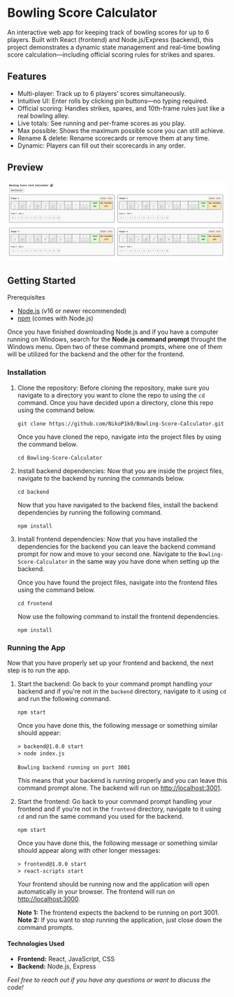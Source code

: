 # Bowling Score Calculator

An interactive web app for keeping track of bowling scores for up to 6 players. Built with React (frontend) and Node.js/Express (backend), this project demonstrates a dynamic state management and real-time bowling score calculation—including official scoring rules for strikes and spares.

## Features
* Multi-player: Track up to 6 players’ scores simultaneously.
* Intuitive UI: Enter rolls by clicking pin buttons—no typing required.
* Official scoring: Handles strikes, spares, and 10th-frame rules just like a real bowling alley.
* Live totals: See running and per-frame scores as you play.
* Max possible: Shows the maximum possible score you can still achieve.
* Rename & delete: Rename scorecards or remove them at any time.
* Dynamic: Players can fill out their scorecards in any order.

## Preview

![Bowling Score Calculator Screenshot](./scorecardApp.PNG)

## Getting Started
Prerequisites
* [Node.js](https://nodejs.org/en) (v16 or newer recommended)
* [npm](https://www.npmjs.com/) (comes with Node.js)

Once you have finished downloading Node.js and if you have a computer running on Windows, search for the **Node.js command prompt** throught the Windows menu.
Open two of these command prompts, where one of them will be utilized for the backend and the other for the frontend.

### Installation

1. Clone the repository:
   Before cloning the repository, make sure you navigate to a directory you want to clone the repo to using the `cd` command.
   Once you have decided upon a directory, clone this repo using the command below.
   ```
   git clone https://github.com/NikoP1k0/Bowling-Score-Calculator.git
   ```

   Once you have cloned the repo, navigate into the project files by using the command below.
   ```
   cd Bowling-Score-Calculator
   ```

3. Install backend dependencies:
   Now that you are inside the project files, navigate to the backend by running the commands below.
   ```
   cd backend
   ```

   Now that you have navigated to the backend files, install the backend dependencies by running the following command.
   ```
   npm install
   ```
   
5. Install frontend dependencies:
   Now that you have installed the dependencies for the backend you can leave the backend command prompt for now and move to your second one.
   Navigate to the ``Bowling-Score-Calculator`` in the same way you have done when setting up the backend.

   Once you have found the project files, navigate into the frontend files using the command below.
   ```
   cd frontend
   ```

   Now use the following command to install the frontend dependencies.
   ```
   npm install
   ```
   
### Running the App
Now that you have properly set up your frontend and backend, the next step is to run the app.

1. Start the backend:
   Go back to your command prompt handling your backend and if you're not in the ``backend`` directory, navigate to it using ``cd`` and run the following command.
   ```
   npm start
   ```

   Once you have done this, the following message or something similar should appear:
   ```
   > backend@1.0.0 start
   > node index.js

   Bowling backend running on port 3001
   ```
   This means that your backend is running properly and you can leave this command prompt alone. 
   The backend will run on [http://localhost:3001](http://localhost:3001).

3. Start the frontend:
   Go back to your command prompt handling your frontend and if you're not in the ``frontend`` directory, navigate to it using ``cd`` and run the same command you used for the backend.
   ```
   npm start
   ```

   Once you have done this, the following message or something similar should appear along with other longer messages:
   ```
   > frontend@1.0.0 start
   > react-scripts start
   ```

   Your frontend should be running now and the application will open automatically in your browser.
   The frontend will run on [http://localhost:3000](http://localhost:3000).

   **Note 1:** The frontend expects the backend to be running on port 3001.
   **Note 2:** If you want to stop running the application, just close down the command prompts.
   

#### Technologies Used
* **Frontend:** React, JavaScript, CSS
* **Backend:** Node.js, Express

*Feel free to reach out if you have any questions or want to discuss the code!*
